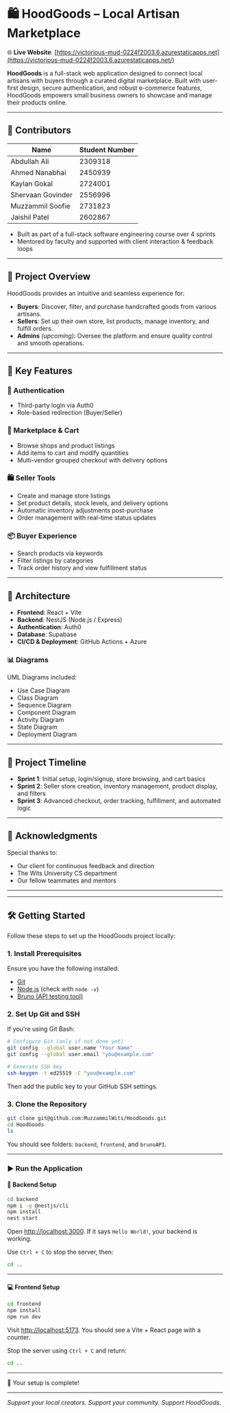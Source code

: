 
# 🛍️ HoodGoods – Local Artisan Marketplace

🌐 **Live Website**: [https://victorious-mud-0224f2003.6.azurestaticapps.net](https://victorious-mud-0224f2003.6.azurestaticapps.net/)

**HoodGoods** is a full-stack web application designed to connect local artisans with buyers through a curated digital marketplace. Built with user-first design, secure authentication, and robust e-commerce features, HoodGoods empowers small business owners to showcase and manage their products online.

---

## 👥 Contributors

| Name                | Student Number |
|---------------------|----------------|
| Abdullah Ali        | 2309318        |
| Ahmed Nanabhai      | 2450939        |
| Kaylan Gokal        | 2724001        |
| Shervaan Govinder   | 2556996        |
| Muzzammil Soofie    | 2731823        |
| Jaishil Patel       | 2602867        |

- Built as part of a full-stack software engineering course over 4 sprints
- Mentored by faculty and supported with client interaction & feedback loops

---

## 📌 Project Overview

HoodGoods provides an intuitive and seamless experience for:

- **Buyers**: Discover, filter, and purchase handcrafted goods from various artisans.
- **Sellers**: Set up their own store, list products, manage inventory, and fulfill orders.
- **Admins** *(upcoming)*: Oversee the platform and ensure quality control and smooth operations.

---

## 🚀 Key Features

### 👤 Authentication
- Third-party login via Auth0
- Role-based redirection (Buyer/Seller)

### 🛒 Marketplace & Cart
- Browse shops and product listings
- Add items to cart and modify quantities
- Multi-vendor grouped checkout with delivery options

### 🛍️ Seller Tools
- Create and manage store listings
- Set product details, stock levels, and delivery options
- Automatic inventory adjustments post-purchase
- Order management with real-time status updates

### 📦 Buyer Experience
- Search products via keywords
- Filter listings by categories
- Track order history and view fulfillment status

---

## 🧠 Architecture

- **Frontend**: React + Vite
- **Backend**: NestJS (Node.js / Express)
- **Authentication**: Auth0
- **Database**: Supabase
- **CI/CD & Deployment**: GitHub Actions + Azure

### 📊 Diagrams
UML Diagrams included:
- Use Case Diagram
- Class Diagram
- Sequence Diagram
- Component Diagram
- Activity Diagram
- State Diagram
- Deployment Diagram

---

## 📅 Project Timeline

- **Sprint 1**: Initial setup, login/signup, store browsing, and cart basics
- **Sprint 2**: Seller store creation, inventory management, product display, and filters
- **Sprint 3**: Advanced checkout, order tracking, fulfillment, and automated logic

---

## 🤝 Acknowledgments

Special thanks to:
- Our client for continuous feedback and direction
- The Wits University CS department
- Our fellow teammates and mentors

---

---

## 🛠️ Getting Started

Follow these steps to set up the HoodGoods project locally:

### 1. Install Prerequisites
Ensure you have the following installed:
- [Git](https://git-scm.com/)
- [Node.js](https://nodejs.org/) (check with `node -v`)
- [Bruno (API testing tool)](https://www.usebruno.com/downloads)

### 2. Set Up Git and SSH
If you're using Git Bash:
```bash
# Configure Git (only if not done yet)
git config --global user.name "Your Name"
git config --global user.email "you@example.com"

# Generate SSH key
ssh-keygen -t ed25519 -C "you@example.com"
```
Then add the public key to your GitHub SSH settings.

### 3. Clone the Repository
```bash
git clone git@github.com:MuzzammilWits/HoodGoods.git
cd HoodGoods
ls
```
You should see folders: `backend`, `frontend`, and `brunoAPI`.

---

### ▶️ Run the Application

#### 🔧 Backend Setup
```bash
cd backend
npm i -g @nestjs/cli
npm install
nest start
```
Open [http://localhost:3000](http://localhost:3000). If it says `Hello World!`, your backend is working.

Use `Ctrl + C` to stop the server, then:
```bash
cd ..
```

---

#### 💻 Frontend Setup
```bash
cd frontend
npm install
npm run dev
```
Visit [http://localhost:5173](http://localhost:5173). You should see a Vite + React page with a counter.

Stop the server using `Ctrl + C` and return:
```bash
cd ..
```

---

🎉 Your setup is complete!

---

*Support your local creators. Support your community. Support HoodGoods.*
